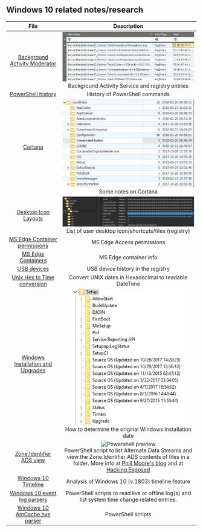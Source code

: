 <!-- saved from url=(0044) https://kacos2000.github.io/Win10-Research/ --> 
## Windows 10 related notes/research ##

| **File**                      |**Description**
| :---:                         |     :---:    
|[Background Activity Moderator](https://github.com/kacos2000/Win10-Research/blob/master/Bam/readme.md) |![Bam preview](bam.jpg) <br>Background Activity Service and registry entries
|[PowerShell history](ConsoleHost_history.pdf) |History of PowerShell commands
|[Cortana](Cortana.pdf) |![Cortana preview](cortana.jpg) <br>Some notes on Cortana
|[Desktop Icon Layouts](Desktop_IconLayouts.pdf) |![Desktop preview](desktop.jpg) <br>List of user desktop icon/shortcuts/files (registry)
|[MS Edge Container permissions](Edge_AccessEnum_AC.xlsx) |MS Edge Access permissions
|[MS Edge Containers]('MS%20Edge%20AC.pdf') |MS Edge container info
|[USB devices](USB_device.pdf) |USB device history in the registry
|[Unix Hex to Time conversion](Unix_Hex-Time_Calc.xlsx) |Convert UNIX dates in Hexadecimal to readable DateTime
|[Windows Installation and Upgrades](Windows%20install%20date%20-%20registry.pdf) |![Upgrades preview](upgrades.jpg)<br>How to determine the original Windows Installation date
|[Zone.Identifier ADS view](https://github.com/kacos2000/Win10-Research/blob/master/ads_streams/readme.md) |![Powershell preview](https://raw.githubusercontent.com/kacos2000/Win10-Research/master/ads_streams/s_results.JPG) <br>PowerShell script to list Alternate Data Streams and view the Zone.Identifier ADS contents of files in a folder.  More info at [Phill Moore's blog](https://thinkdfir.com/2018/06/17/zone-identifier-kmditemwherefroms/) and at [Hacking Exposed](http://www.hecfblog.com/2018/06/daily-blog-402-solution-saturday-62318.html)
|[Windows 10 Timeline](https://kacos2000.github.io/WindowsTimeline/) |Analysis of Windows 10 (v.1803) timeline feature
|[Windows 10 event log parsers](https://github.com/kacos2000/Win10-Research/blob/master/EventLogs/readme.md)| PowerShell scripts to read  live or offline log(s) and list system time change related entries.
|[Windows 10 AmCache.hve parser](https://github.com/kacos2000/Win10-Research/blob/master/AmCache/readme.md)| PowerShell scripts 

